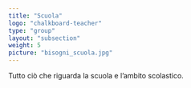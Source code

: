 ```yaml
---
title: "Scuola"
logo: "chalkboard-teacher"
type: "group"
layout: "subsection"
weight: 5
picture: "bisogni_scuola.jpg"
---
```


Tutto ciò che riguarda la scuola e l’ambito scolastico.
